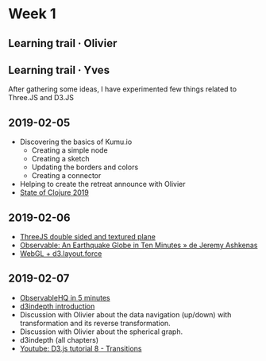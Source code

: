 # Week 1 
## Learning trail · Olivier
## Learning trail · Yves

After gathering some ideas,
I have experimented few things related to Three.JS and D3.JS

## 2019-02-05
- Discovering the basics of Kumu.io 
    - Creating a simple node
    - Creating a sketch
    - Updating the borders and colors
    - Creating a connector
- Helping to create the retreat announce with Olivier
- [State of Clojure 2019](https://clojure.org/news/2019/02/04/state-of-clojure-2019) 

## 2019-02-06
- [ThreeJS double sided and textured plane](https://github.com/yveslange/learning-threejs/tree/master/01-rotate-plane)
- [Observable: An Earthquake Globe in Ten Minutes » de Jeremy Ashkenas](https://www.youtube.com/watch?v=uEmDwflQ3xE)
- [WebGL + d3.layout.force](https://bl.ocks.org/vicapow/7f14a531dec565ca0884)

## 2019-02-07
- [ObservableHQ in 5 minutes](https://beta.observablehq.com/@mbostock/five-minute-introduction)
- [d3indepth introduction](https://d3indepth.com/introduction/)
- Discussion with Olivier about the data navigation (up/down) with transformation and its reverse transformation.
- Discussion with Olivier about the spherical graph.
- d3indepth (all chapters)
- [Youtube: D3.js tutorial 8 - Transitions](https://www.youtube.com/watch?v=EpeOzq8eDYk&index=8&list=PL6il2r9i3BqH9PmbOf5wA5E1wOG3FT22p)

